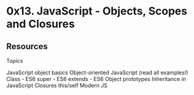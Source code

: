 # 0x13. JavaScript - Objects, Scopes and Closures
## Resources
Topics

JavaScript object basics
Object-oriented JavaScript (read all examples!)
Class - ES6
super - ES6
extends - ES6
Object prototypes
Inheritance in JavaScript
Closures
this/self
Modern JS
